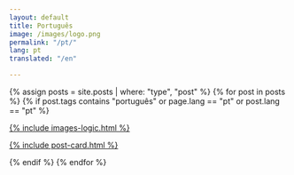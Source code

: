 ```yaml
---
layout: default
title: Português
image: /images/logo.png
permalink: "/pt/"
lang: pt
translated: "/en"

---
```



<div class="row pack">
{% assign posts = site.posts | where: "type", "post" %}
{% for post in posts %}
{% if post.tags contains "português" or page.lang == "pt" or post.lang == "pt" %}
<div class="col-md-4 card">
<a href="{{ post.url | prepend: site.url }}" class="index-anchor">
<div class="panel panel-default">

  {% include images-logic.html %}

  {% include post-card.html %}
  
</div>
</a>
</div>
{% endif %}
{% endfor %}
</div>
